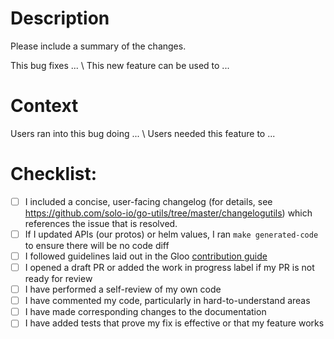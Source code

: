 # Description

Please include a summary of the changes.

This bug fixes ... \ This new feature can be used to ...

# Context

Users ran into this bug doing ... \ Users needed this feature to ...

# Checklist:

- [ ] I included a concise, user-facing changelog (for details, see https://github.com/solo-io/go-utils/tree/master/changelogutils) which references the issue that is resolved.
- [ ] If I updated APIs (our protos) or helm values, I ran `make generated-code` to ensure there will be no code diff
- [ ] I followed guidelines laid out in the Gloo [contribution guide](https://docs.solo.io/gloo/latest/contributing/)
- [ ] I opened a draft PR or added the work in progress label if my PR is not ready for review
- [ ] I have performed a self-review of my own code
- [ ] I have commented my code, particularly in hard-to-understand areas
- [ ] I have made corresponding changes to the documentation
- [ ] I have added tests that prove my fix is effective or that my feature works